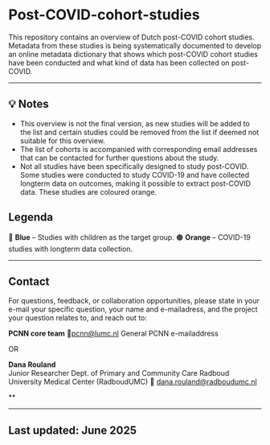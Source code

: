 # Post-COVID-cohort-studies

This repository contains an overview of Dutch post-COVID cohort studies. Metadata from these studies is being systematically documented to develop an online metadata dictionary that shows which post-COVID cohort studies have been conducted and what kind of data has been collected on post-COVID. 

---

## 💡 Notes

- This overview is not the final version, as new studies will be added to the list and certain studies could be removed from the list if deemed not suitable for this overview.
- The list of cohorts is accompanied with corresponding email addresses that can be contacted for further questions about the study.
- Not all studies have been specifically designed to study post-COVID. Some studies were conducted to study COVID-19 and have collected longterm data on outcomes, making it possible to extract post-COVID data. These studies are coloured orange. 

## Legenda

🔵 **Blue** – Studies  with children as the target group.
🟠 **Orange** – COVID-19 studies with longterm data collection.

---

##  Contact

For questions, feedback, or collaboration opportunities, please state in your e-mail your specific question, your name and e-mailadress, and the project your question relates to, and reach out to:

**PCNN core team**
📧pcnn@lumc.nl
General PCNN e-mailaddress 

OR 

**Dana Rouland**  
Junior Researcher
Dept. of Primary and Community Care
Radboud University Medical Center (RadboudUMC)
📧 dana.rouland@radboudumc.nl 

**




---


##  Last updated: June 2025
